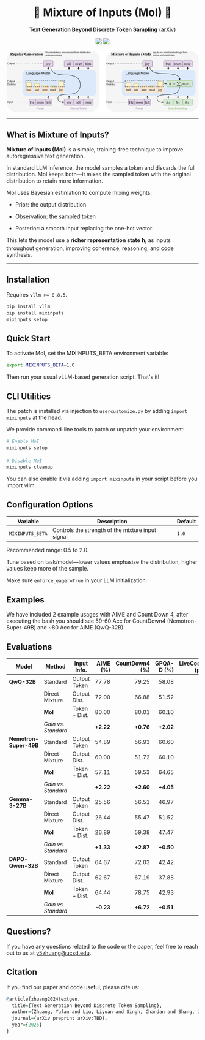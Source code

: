 <h1 align="center">🎨 Mixture of Inputs (MoI) 🎨</h1>
<p align="center"><b>Text Generation Beyond Discrete Token Sampling</b>  
(<a href="https://arxiv.org/abs/TBD">arXiv</a>)</p>

<p align="center">
  <img src="https://img.shields.io/badge/license-Apache%202.0-blue.svg">
  <img src="https://img.shields.io/badge/python-3.9+-blue">
</p>

<p align="center">
  <img src="assets/MoI.svg" alt="MoI Illustration" width="600">
</p>

---

## What is Mixture of Inputs?

**Mixture of Inputs (MoI)** is a simple, training-free technique to improve autoregressive text generation.

In standard LLM inference, the model samples a token and discards the full distribution. MoI keeps both—it mixes the sampled token with the original distribution to retain more information.

MoI uses Bayesian estimation to compute mixing weights:

- Prior: the output distribution

- Observation: the sampled token

- Posterior: a smooth input replacing the one-hot vector

This lets the model use a **richer representation state** $\boldsymbol{h}_t$ as inputs throughout generation, improving coherence, reasoning, and code synthesis.

---

## Installation

Requires `vllm >= 0.8.5`.

```bash
pip install vllm
pip install mixinputs
mixinputs setup
```

## Quick Start
To activate MoI, set the MIXINPUTS_BETA environment variable:

```bash
export MIXINPUTS_BETA=1.0
```
Then run your usual vLLM-based generation script. That's it!

## CLI Utilities

The patch is installed via injection to `usercustomize.py` by adding `import mixinputs` at the head.

We provide command-line tools to patch or unpatch your environment:

```bash
# Enable MoI
mixinputs setup

# Disable MoI
mixinputs cleanup
```

You can also enable it via adding `import mixinputs` in your script before you import vllm.

## Configuration Options

| Variable         | Description                                       | Default |
| ---------------- | ------------------------------------------------- | ------- |
| `MIXINPUTS_BETA` | Controls the strength of the mixture input signal | `1.0`   |

Recommended range: 0.5 to 2.0.

Tune based on task/model—lower values emphasize the distribution, higher values keep more of the sample.

Make sure `enforce_eager=True` in your LLM initialization.

## Examples 

We have included 2 example usages with AIME and Count Down 4, after executing the bash you should see 59-60 Acc for CountDown4 (Nemotron-Super-49B) and ~80 Acc for AIME (QwQ-32B).

## Evaluations

| Model                   | Method               | Input Info.     | AIME (%) | CountDown4 (%) | GPQA-D (%) | LiveCodeBench (pass@1) | Avg (%) |
| ----------------------- | -------------------- | --------------- | -------: | -------------: | ---------: | ----------------------: | -------: |
| **QwQ-32B**             | Standard             | Output Token    |    77.78 |          79.25 |      58.08 |                  76.32  |    72.86 |
|                         | Direct Mixture       | Output Dist.    |    72.00 |          66.88 |      51.52 |                  53.42  |    60.96 |
|                         | **MoI**              | Token + Dist.   |    80.00 |          80.01 |      60.10 |                  76.51  |    74.15 |
|                         | *Gain vs. Standard*  |                 | **+2.22**|       **+0.76**| **+2.02**  |            **+0.19**    | **+1.29**|
| **Nemotron-Super-49B**  | Standard             | Output Token    |    54.89 |          56.93 |      60.60 |                  39.92  |    53.09 |
|                         | Direct Mixture       | Output Dist.    |    60.00 |          51.72 |      60.10 |                  16.04  |    46.97 |
|                         | **MoI**              | Token + Dist.   |    57.11 |          59.53 |      64.65 |                  40.50  |    55.45 |
|                         | *Gain vs. Standard*  |                 | **+2.22**|       **+2.60**| **+4.05**  |            **+0.58**    | **+2.36**|
| **Gemma-3-27B**         | Standard             | Output Token    |    25.56 |          56.51 |      46.97 |                  31.31  |    40.09 |
|                         | Direct Mixture       | Output Dist.    |    26.44 |          55.47 |      51.52 |                  31.99  |    41.36 |
|                         | **MoI**              | Token + Dist.   |    26.89 |          59.38 |      47.47 |                  32.87  |    41.65 |
|                         | *Gain vs. Standard*  |                 | **+1.33**|       **+2.87**| **+0.50**  |            **+1.56**    | **+1.56**|
| **DAPO-Qwen-32B**       | Standard             | Output Token    |    64.67 |          72.03 |      42.42 |                  54.01  |    58.28 |
|                         | Direct Mixture       | Output Dist.    |    62.67 |          67.19 |      37.88 |                  23.87  |    47.90 |
|                         | **MoI**              | Token + Dist.   |    64.44 |          78.75 |      42.93 |                  55.18  |    60.33 |
|                         | *Gain vs. Standard*  |                 | **–0.23**|       **+6.72**| **+0.51**  |            **+1.17**    | **+2.05**|


## Questions?

If you have any questions related to the code or the paper, feel free to reach out to us at y5zhuang@ucsd.edu.

## Citation

If you find our paper and code useful, please cite us:
```r
@article{zhuang2024textgen,
  title={Text Generation Beyond Discrete Token Sampling},
  author={Zhuang, Yufan and Liu, Liyuan and Singh, Chandan and Shang, Jingbo and Gao, Jianfeng},
  journal={arXiv preprint arXiv:TBD},
  year={2025}
}
```
